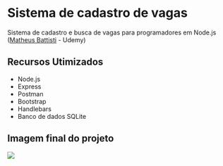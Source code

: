# Sistema de cadastro de vagas
Sistema de cadastro e busca de vagas para programadores em Node.js ([Matheus Battisti](https://www.udemy.com/user/matheus-battisti/ "Matheus Battisti") - Udemy)

## Recursos Utimizados
- Node.js
- Express
- Postman
- Bootstrap
- Handlebars
- Banco de dados SQLite

## Imagem final do projeto
![](https://i.imgur.com/Qhz0Sdz.png)
